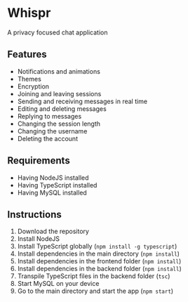 # Whispr

A privacy focused chat application

## Features

- Notifications and animations
- Themes
- Encryption
- Joining and leaving sessions
- Sending and receiving messages in real time
- Editing and deleting messages
- Replying to messages
- Changing the session length
- Changing the username
- Deleting the account

## Requirements

- Having NodeJS installed
- Having TypeScript installed
- Having MySQL installed

## Instructions

1. Download the repository
2. Install NodeJS
3. Install TypeScript globally (`npm install -g typescript`)
4. Install dependencies in the main directory (`npm install`)
5. Install dependencies in the frontend folder (`npm install`)
6. Install dependencies in the backend folder (`npm install`)
7. Transpile TypeScript files in the backend folder (`tsc`)
8. Start MySQL on your device
9. Go to the main directory and start the app (`npm start`)
